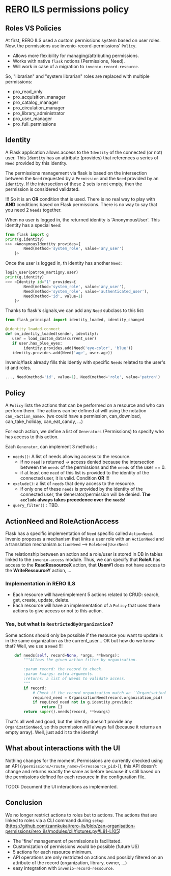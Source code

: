 # RERO ILS permissions policy

## Roles VS Policies

At first, RERO ILS used a custom permissions system based on user roles. Now, the
permissions use invenio-record-permissions' `Policy`.

- Allows more flexibility for managing/attributing permissions.
- Works with native `flask` notions (Permissions, Need).
- Will work in case of a migration to `invenio-record-resource`.

So, "librarian" and "system librarian" roles are replaced with multiple permissions:

- pro_read_only
- pro_acquisition_manager
- pro_catalog_manager
- pro_circulation_manager
- pro_library_administrator
- pro_user_manager
- pro_full_permissions

## Identity

A Flask application allows access to the `Identity` of the connected (or not) user. This `Identity` has an attribute (provides) that references a series of `Need` provided by this identity.

The permissions management via flask is based on the intersection between the `Need` requested by a `Permission` and the `Need` provided by an `Identity`. If the intersection of these 2 sets is not empty, then the permission is considered validated.

!!! So it is an **OR** condition that is used. There is no real way to play with **AND** conditions based on Flask permissions. There is no way to say that you need 2 `Needs` together.

When no user is logged in, the returned identity is 'AnonymousUser'. This identity has a special `Need`:

```python
from flask import g
print(g.identity)
>>> <AnonymousIdentity provides={
        Need(method='system_role', value='any_user')
    }>
```

Once the user is logged in, th identity has another `Need`:

```python
login_user(patron_martigny.user)
print(g.identity)
>>> <Identity id="1" provides={
        Need(method='system_role', value='any_user'),
        Need(method='system_role', value='authenticated_user'), 
        Need(method='id', value=1)
    }>
```

Thanks to flask's signals,we can add any `Need` subclass to this list:

```python
from flask_principal import identity_loaded, identity_changed

@identity_loaded.connect
def on_identity_loaded(sender, identity):
   user = load_custom_data(current_user)
   if user.has_blue_eyes:
        identity.provides.add(Need('eye-color', 'blue'))
   identity.provides.add(Need('age', user.age))
```

Invenio/flask already fills this Identiy with specific `Needs` related to the user's id and roles.

```python
..., Need(method='id', value=1), Need(method='role', value='patron')
```

## Policy

A `Policy` lists the actions that can be performed on a resource and who can perform them. The actions can be defined at will using the notation `can_<action_name>`. (we could have a permission, can_download, can_take_holiday, can_eat_candy, ...)

For each action, we define a list of `Generators` (Permissions) to specify who has access to this action.

Each `Generator`, can implement 3 methods :

- `needs()`: A list of needs allowing access to the resource.
  - if no `need` is returned -> access denied because the intersection between the `needs` of the permissions and the `needs` of the user == 0.
  - if at least one `need` of this list is provided to the identity of the connected user, it is valid. Condition **OR** !!!
- `exclude()`: a list of `needs` that deny access to the resource.
  - if only one of these `needs` is provided by the identity of the connected user, the Generator/permission will be denied. **The `exclude` always takes precedence over the `needs`!**
- `query_filter()` : TBD.

## ActionNeed and RoleActionAccess

Flask has a specific implementation of `Need` specific called `ActionNeed`.
Invenio proposes a mechanism that links a user role with an `ActionNeed` and a translation mechanism `ActionNeed` --> `RoleNeed|UserNeed`

The relationship between an action and a role/user is stored in DB in tables linked to the `invenio-access` module.
Thus, we can specify that **RoleA** has access to the **ReadRessourceX** action, that **User#1** does not have access to the **WriteRessourceY** action, ...

### Implementation in RERO ILS

- Each resource will have/implement 5 actions related to CRUD: search, get, create, update, delete.
- Each resource will have an implementation of a `Policy` that uses these actions to give access or not to this action.

### Yes, but what is `RestrictedByOrganization`?

Some actions should only be possible if the resource you want to update is in the same organization as the current_user... OK but how do we know that? Well, we use a `Need` !!!

```python
    def needs(self, record=None, *args, **kwargs):
        """Allows the given action filter by organisation.

        :param record: the record to check.
        :param kwargs: extra arguments.
        :returns: a list of Needs to validate access.
        """
        if record:
            # Check if the record organisation match an ``OrganisationNeed``
            required_need = OrganisationNeed(record.organisation_pid)
            if required_need not in g.identity.provides:
                return []
        return super().needs(record, **kwargs)
```

That's all well and good, but the identity doesn't provide any `OrganizationNeed`, so this permission will always fail (because it returns an empty array). Well, just add it to the identity!

## What about interactions with the UI

Nothing changes for the moment.
Permissions are currently checked using an API (`/permissions/<route_name>/[<ressource_pid>]`), this API doesn't change and returns exactly the same as before because it's still based on the permissions defined for each resource in the configuration file.

TODO: Document the UI interactions as implemented.

## Conclusion

We no longer restrict actions to roles but to actions. The actions that are linked to roles via a CLI command during `setup` (<https://github.com/zannkukai/rero-ils/blob/zan-organisation-permissions/rero_ils/modules/cli/fixtures.py#L81-L105>)

- The 'fine' management of permissions is facilitated.
- Customization of permissions would be possible (future US)
- 5 actions for each resource minimum.
- API operations are only restricted on actions and possibly filtered on an attribute of the record (organization, library, owner, ...)
- easy integration with `invenio-record-ressource`.
